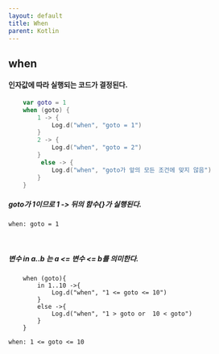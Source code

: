 ```yaml
---
layout: default
title: When
parent: Kotlin
---
```


## when

#### 인자값에 따라 실행되는 코드가 결정된다. 
```kotlin
    var goto = 1
    when (goto) {
        1 -> {
            Log.d("when", "goto = 1")
        }
        2 -> {
            Log.d("when", "goto = 2")
        }
         else -> {
            Log.d("when", "goto가 앞의 모든 조건에 맞지 않음")
        }
    } 
```
##### goto가 1이므로 1 -> 뒤의 함수{}가 실행된다.
```
when: goto = 1
```
<br/>

##### 변수 in a..b 는 a <= 변수 <= b를 의미한다. 

```
    when (goto){
        in 1..10 ->{
            Log.d("when", "1 <= goto <= 10")
        }
        else ->{
            Log.d("when", "1 > goto or  10 < goto")
        }
    }
```

```
when: 1 <= goto <= 10
```
